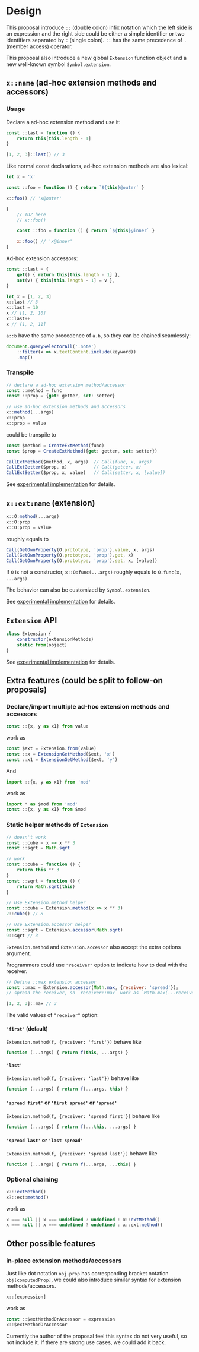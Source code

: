 # Design

This proposal introduce `::` (double colon) infix notation which the left side is an expression and the right side could be either a simple identifier or two identifiers separated by `:` (single colon). `::` has the same precedence of `.` (member access) operator.

This proposal also introduce a new global `Extension` function object and a new well-known symbol `Symbol.extension`.

## `x::name` (ad-hoc extension methods and accessors)

### Usage

Declare a ad-hoc extension method and use it:
```js
const ::last = function () {
	return this[this.length - 1]
}

[1, 2, 3]::last() // 3
```

Like normal const declarations, ad-hoc extension methods are also
lexical:

```js
let x = 'x'

const ::foo = function () { return `${this}@outer` }

x::foo() // 'x@outer'

{
	// TDZ here
	// x::foo()

	const ::foo = function () { return `${this}@inner` }

	x::foo() // 'x@inner'
}
```

Ad-hoc extension accessors:

```js
const ::last = {
	get() { return this[this.length - 1] },
	set(v) { this[this.length - 1] = v },
}

let x = [1, 2, 3]
x::last // 3
x::last = 10
x // [1, 2, 10]
x::last++
x // [1, 2, 11]
```

`a::b` have the same precedence of `a.b`, so they can be chained seamlessly:

```js
document.querySelectorAll('.note')
	::filter(x => x.textContent.include(keyword))
	.map()
```



### Transpile

```js
// declare a ad-hoc extension method/accessor
const ::method = func
const ::prop = {get: getter, set: setter}

// use ad-hoc extension methods and accessors
x::method(...args)
x::prop
x::prop = value
```
could be transpile to
```js
const $method = CreateExtMethod(func)
const $prop = CreateExtMethod({get: getter, set: setter})

CallExtMethod($method, x, args)  // Call(func, x, args)
CallExtGetter($prop, x)          // Call(getter, x)
CallExtSetter($prop, x, value)   // Call(setter, x, [value])
```

See [experimental implementation](../experimental/binary.js) for details.

## `x::ext:name` (extension)

```js
x::O:method(...args)
x::O:prop
x::O:prop = value
```
roughly equals to
```js
Call(GetOwnProperty(O.prototype, 'prop').value, x, args)
Call(GetOwnProperty(O.prototype, 'prop').get, x)
Call(GetOwnProperty(O.prototype, 'prop').set, x, [value])
```

If `O` is not a constructor, `x::O:func(...args)` roughly equals to `O.func(x, ...args)`.

The behavior can also be customized by `Symbol.extension`.

See [experimental implementation](../experimental/ternary.js) for details.

## `Extension` API

```js
class Extension {
	constructor(extensionMethods)
	static from(object)
}
```

See [experimental implementation](../experimental/Extension.js) for details.

## Extra features (could be split to follow-on proposals)

### Declare/import multiple ad-hoc extension methods and accessors

```js
const ::{x, y as x1} from value
```
work as
```js
const $ext = Extension.from(value)
const ::x = ExtensionGetMethod($ext, 'x')
const ::x1 = ExtensionGetMethod($ext, 'y')
```
And
```js
import ::{x, y as x1} from 'mod'
```
work as
```js
import * as $mod from 'mod'
const ::{x, y as x1} from $mod
```

### Static helper methods of `Extension`

```js
// doesn't work
const ::cube = x => x ** 3
const ::sqrt = Math.sqrt
```
```js
// work
const ::cube = function () {
	return this ** 3
}
const ::sqrt = function () {
	return Math.sqrt(this)
}
```

```js
// Use Extension.method helper
const ::cube = Extension.method(x => x ** 3)
2::cube() // 8

// Use Extension.accessor helper
const ::sqrt = Extension.accessor(Math.sqrt)
9::sqrt // 3
```

`Extension.method` and `Extension.accessor` also accept the extra options argument.

Programmers could use `"receiver"` option to indicate how to deal with the receiver.

```js
// Define ::max extension accessor
const ::max = Extension.accessor(Math.max, {receiver: 'spread'});
// spread the receiver, so `receiver::max` work as `Math.max(...receiver)`

[1, 2, 3]::max // 3
```

The valid values of `"receiver"` option:
#### `'first'` (default)
`Extension.method(f, {receiver: 'first'})` behave like
```js
function (...args) { return f(this, ...args) }
```
####  `'last'`
`Extension.method(f, {receiver: 'last'})` behave like
```js
function (...args) { return f(...args, this) }
```
####  `'spread first'` or `'first spread'` or `'spread'`
`Extension.method(f, {receiver: 'spread first'})` behave like 
```js
function (...args) { return f(...this, ...args) }
```
####  `'spread last'` or `'last spread'`
`Extension.method(f, {receiver: 'spread last'})` behave like 
```js
function (...args) { return f(...args, ...this) }
```

### Optional chaining

```js
x?::extMethod()
x?::ext:method()
```

work as

```js
x === null || x === undefined ? undefined : x::extMethod()
x === null || x === undefined ? undefined : x::ext:method()
```

## Other possible features

### in-place extension methods/accessors

Just like dot notation `obj.prop` has corresponding bracket notation `obj[computedProp]`, we could also introduce similar syntax for extension methods/accessors.

```js
x::[expression]
```
work as
```js
const ::$extMethodOrAccessor = expression
x::$extMethodOrAccessor
```

Currently the author of the proposal feel this syntax do not very useful, so not include it. If there are strong use cases, we could add it back.
